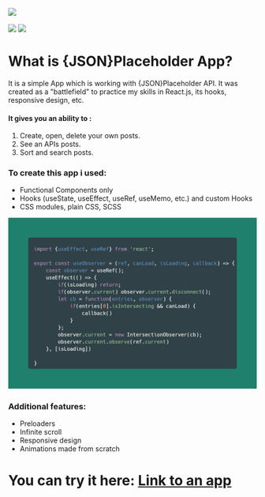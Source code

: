
![](https://i.ibb.co/QPgkKWc/JSON-Placeholder-App.png)

![](https://img.shields.io/github/languages/top/thesaddest/react-blog) ![](https://img.shields.io/github/languages/count/thesaddest/react-blog)


What is {JSON}Placeholder App? 
=============

It is a simple App which is working with {JSON}Placeholder API.
It was created as a "battlefield" to practice my skills in  React.js, its hooks, responsive design, etc.

#### It gives you an ability to :
                
1. Create, open, delete your own posts.
2. See an APIs posts.
3. Sort and search posts.


### To create this app i used:

- Functional Components only
- Hooks (useState, useEffect, useRef, useMemo, etc.) and custom Hooks
- CSS modules, plain CSS, SCSS

![](carbon.png)

### Additional features:

- Preloaders
- Infinite scroll
- Responsive design
- Animations made from scratch

# You can try it here: [Link to an app](https://thesaddest.github.io/react-blog/ "Heading link")
